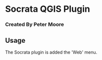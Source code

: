 # Socrata QGIS Plugin
### Created By Peter Moore

## Usage
The Socrata plugin is added the 'Web' menu.
